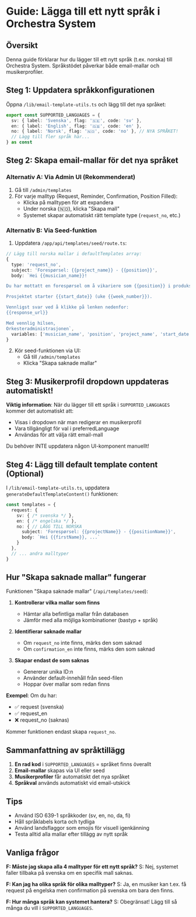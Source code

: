 # Guide: Lägga till ett nytt språk i Orchestra System

## Översikt

Denna guide förklarar hur du lägger till ett nytt språk (t.ex. norska) till Orchestra System. Språkstödet påverkar både email-mallar och musikerprofiler.

## Steg 1: Uppdatera språkkonfigurationen

Öppna `/lib/email-template-utils.ts` och lägg till det nya språket:

```typescript
export const SUPPORTED_LANGUAGES = {
  sv: { label: 'Svenska', flag: '🇸🇪', code: 'sv' },
  en: { label: 'English', flag: '🇬🇧', code: 'en' },
  no: { label: 'Norsk', flag: '🇳🇴', code: 'no' }, // NYA SPRÅKET!
  // Lägg till fler språk här...
} as const
```

## Steg 2: Skapa email-mallar för det nya språket

### Alternativ A: Via Admin UI (Rekommenderat)

1. Gå till `/admin/templates`
2. För varje malltyp (Request, Reminder, Confirmation, Position Filled):
   - Klicka på malltypen för att expandera
   - Under norska (🇳🇴), klicka "Skapa mall"
   - Systemet skapar automatiskt rätt template type (`request_no`, etc.)

### Alternativ B: Via Seed-funktion

1. Uppdatera `/app/api/templates/seed/route.ts`:

```typescript
// Lägg till norska mallar i defaultTemplates array:
{
  type: 'request_no',
  subject: 'Forespørsel: {{project_name}} - {{position}}',
  body: `Hei {{musician_name}}!

Du har mottatt en forespørsel om å vikariere som {{position}} i produksjonen {{project_name}}.

Prosjektet starter {{start_date}} (uke {{week_number}}).

Vennligst svar ved å klikke på lenken nedenfor:
{{response_url}}

Med vennlig hilsen,
Orkesteradministrasjonen`,
  variables: ['musician_name', 'position', 'project_name', 'start_date', 'week_number', 'response_url']
}
```

2. Kör seed-funktionen via UI:
   - Gå till `/admin/templates`
   - Klicka "Skapa saknade mallar"

## Steg 3: Musikerprofil dropdown uppdateras automatiskt!

**Viktig information**: När du lägger till ett språk i `SUPPORTED_LANGUAGES` kommer det automatiskt att:
- Visas i dropdown när man redigerar en musikerprofil
- Vara tillgängligt för val i preferredLanguage
- Användas för att välja rätt email-mall

Du behöver INTE uppdatera någon UI-komponent manuellt!

## Steg 4: Lägg till default template content (Optional)

I `/lib/email-template-utils.ts`, uppdatera `generateDefaultTemplateContent()` funktionen:

```typescript
const templates = {
  request: {
    sv: { /* svenska */ },
    en: { /* engelska */ },
    no: { // LÄGG TILL NORSKA
      subject: 'Forespørsel: {{projectName}} - {{positionName}}',
      body: `Hei {{firstName}}, ...`
    }
  },
  // ... andra malltyper
}
```

## Hur "Skapa saknade mallar" fungerar

Funktionen "Skapa saknade mallar" (`/api/templates/seed`):

1. **Kontrollerar vilka mallar som finns**
   - Hämtar alla befintliga mallar från databasen
   - Jämför med alla möjliga kombinationer (bastyp + språk)

2. **Identifierar saknade mallar**
   - Om `request_no` inte finns, märks den som saknad
   - Om `confirmation_en` inte finns, märks den som saknad

3. **Skapar endast de som saknas**
   - Genererar unika ID:n
   - Använder default-innehåll från seed-filen
   - Hoppar över mallar som redan finns

**Exempel**: Om du har:
- ✅ request (svenska)
- ✅ request_en
- ❌ request_no (saknas)

Kommer funktionen endast skapa `request_no`.

## Sammanfattning av språktillägg

1. **En rad kod** i `SUPPORTED_LANGUAGES` = språket finns överallt
2. **Email-mallar** skapas via UI eller seed
3. **Musikerprofiler** får automatiskt det nya språket
4. **Språkval** används automatiskt vid email-utskick

## Tips

- Använd ISO 639-1 språkkoder (sv, en, no, da, fi)
- Håll språklabels korta och tydliga
- Använd landsflaggor som emojis för visuell igenkänning
- Testa alltid alla mallar efter tillägg av nytt språk

## Vanliga frågor

**F: Måste jag skapa alla 4 malltyper för ett nytt språk?**
S: Nej, systemet faller tillbaka på svenska om en specifik mall saknas.

**F: Kan jag ha olika språk för olika malltyper?**
S: Ja, en musiker kan t.ex. få request på engelska men confirmation på svenska om bara den finns.

**F: Hur många språk kan systemet hantera?**
S: Obegränsat! Lägg till så många du vill i `SUPPORTED_LANGUAGES`.